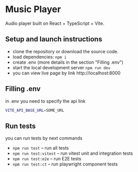 # Music Player

Audio player built on React + TypeScript + Vite.

## Setup and launch instructions

- clone the repository or download the source code.
- load dependencies: `npm i`
- create .env (more details in the section "Filling .env")
- start the local development server `npm run dev`
- you can view live page by link http://localhost:8000

## Filling .env

in .env you need to specify the api link

```bash
VITE_API_BASE_URL=SOME_URL
```

## Run tests

you can run tests by next commands

- `npm run test` – run all tests
- `npm run test:vitest` – run vitest unit and integration tests
- `npm run test:e2e` – run E2E tests
- `npm run test:ct` – run playwright component tests
